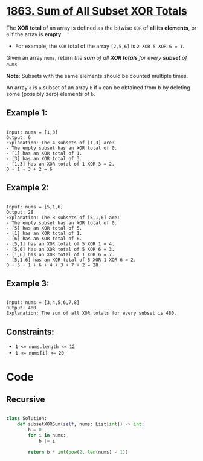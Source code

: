 # [1863. Sum of All Subset XOR Totals](https://leetcode.com/problems/sum-of-all-subset-xor-totals/description/?envType=daily-question&envId=2024-05-20)

The **XOR total** of an array is defined as the bitwise `XOR` of **all its elements**, or `0` if the array is **empty**.

- For example, the `XOR` total of the array `[2,5,6]` is `2 XOR 5 XOR 6 = 1`.

Given an array `nums`, return _the **sum** of all **XOR totals** for every **subset** of `nums`._

**Note**: Subsets with the same elements should be counted multiple times.

An array `a` is `a` subset of an array `b` if `a` can be obtained from b by deleting some (possibly zero) elements of `b`.

## Example 1:

```

Input: nums = [1,3]
Output: 6
Explanation: The 4 subsets of [1,3] are:
- The empty subset has an XOR total of 0.
- [1] has an XOR total of 1.
- [3] has an XOR total of 3.
- [1,3] has an XOR total of 1 XOR 3 = 2.
0 + 1 + 3 + 2 = 6

```

## Example 2:

```

Input: nums = [5,1,6]
Output: 28
Explanation: The 8 subsets of [5,1,6] are:
- The empty subset has an XOR total of 0.
- [5] has an XOR total of 5.
- [1] has an XOR total of 1.
- [6] has an XOR total of 6.
- [5,1] has an XOR total of 5 XOR 1 = 4.
- [5,6] has an XOR total of 5 XOR 6 = 3.
- [1,6] has an XOR total of 1 XOR 6 = 7.
- [5,1,6] has an XOR total of 5 XOR 1 XOR 6 = 2.
0 + 5 + 1 + 6 + 4 + 3 + 7 + 2 = 28

```

## Example 3:

```

Input: nums = [3,4,5,6,7,8]
Output: 480
Explanation: The sum of all XOR totals for every subset is 480.

```

## Constraints:

- `1 <= nums.length <= 12`
- `1 <= nums[i] <= 20`

# Code

## Recursive

```python

class Solution:
    def subsetXORSum(self, nums: List[int]) -> int:
        b = 0
        for i in nums:
            b |= i

        return b * int(pow(2, len(nums) - 1))

```
